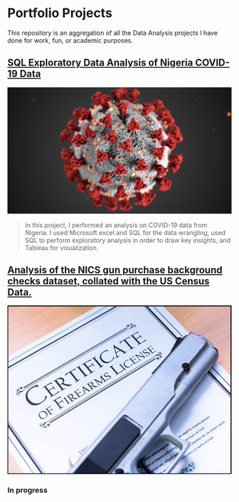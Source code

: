 # Portfolio Projects
 This repository is an aggregation of all the Data Analysis projects I have done for work, fun, or academic purposes.


## [SQL Exploratory Data Analysis of Nigeria COVID-19 Data](https://github.com/jjjeorgee/Nigeria_Covid_Stats_Analysis)
![alt](https://github.com/jjjeorgee/Portfolio-Projects/blob/61b007560bfa539d208dbbb13c6f207e77911f54/wew.PNG)
> In this project, I performed an analysis on COVID-19 data from Nigeria. I used Microsoft excel and SQL
> for the data wrangling, used SQL to perform exploratory analysis in order to draw key insights, and Tableau for visualization.


## [Analysis of the NICS gun purchase background checks dataset, collated with the US Census Data.](https://github.com/jjjeorgee/ALX-T/tree/main/Project%2001)
![alt](https://github.com/jjjeorgee/ALX-T/blob/main/Project%2001/jpgs/Capture.PNG)
### In progress
